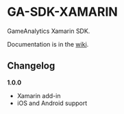 # GA-SDK-XAMARIN
GameAnalytics Xamarin SDK.

Documentation is in the [wiki](https://github.com/GameAnalytics/GA-SDK-XAMARIN/wiki).

Changelog
---------

**1.0.0**
* Xamarin add-in
* iOS and Android support
